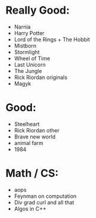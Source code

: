 
# Really Good:
  * Narnia
  * Harry Potter
  * Lord of the Rings + The Hobbit
  * Mistborn
  * Stormlight
  * Wheel of Time
  * Last Unicorn
  * The Jungle
  * Rick Riordan originals
  * Magyk

# Good:
  * Steelheart
  * Rick Riordan other
  * Brave new world
  * animal farm
  * 1984

# Math / CS:
  * aops
  * Feynman on computation
  * Div grad curl and all that
  * Algos in C++